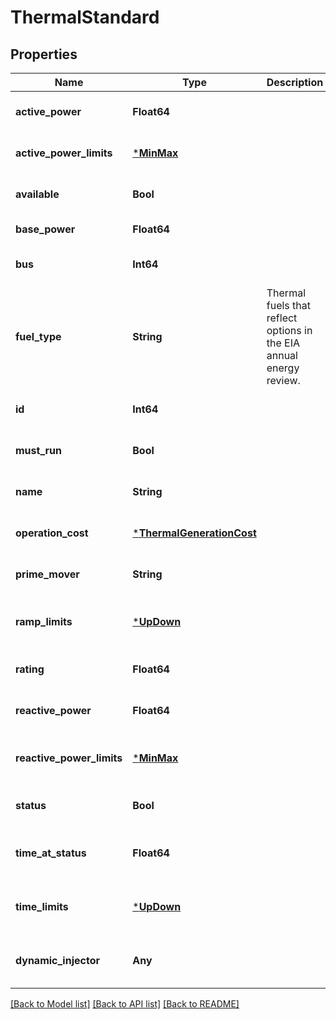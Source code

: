 # ThermalStandard


## Properties
Name | Type | Description | Notes
------------ | ------------- | ------------- | -------------
**active_power** | **Float64** |  | [default to nothing]
**active_power_limits** | [***MinMax**](MinMax.md) |  | [default to nothing]
**available** | **Bool** |  | [default to nothing]
**base_power** | **Float64** |  | [default to 0.0]
**bus** | **Int64** |  | [default to nothing]
**fuel_type** | **String** | Thermal fuels that reflect options in the EIA annual energy review. | [optional] [default to "OTHER"]
**id** | **Int64** |  | [default to nothing]
**must_run** | **Bool** |  | [optional] [default to false]
**name** | **String** |  | [default to nothing]
**operation_cost** | [***ThermalGenerationCost**](ThermalGenerationCost.md) |  | [default to nothing]
**prime_mover** | **String** |  | [optional] [default to "OT"]
**ramp_limits** | [***UpDown**](UpDown.md) |  | [optional] [default to nothing]
**rating** | **Float64** |  | [default to nothing]
**reactive_power** | **Float64** |  | [default to nothing]
**reactive_power_limits** | [***MinMax**](MinMax.md) |  | [optional] [default to nothing]
**status** | **Bool** |  | [default to nothing]
**time_at_status** | **Float64** |  | [optional] [default to 10000.0]
**time_limits** | [***UpDown**](UpDown.md) |  | [optional] [default to nothing]
**dynamic_injector** | **Any** |  | [optional] [default to nothing]


[[Back to Model list]](../README.md#models) [[Back to API list]](../README.md#api-endpoints) [[Back to README]](../README.md)


